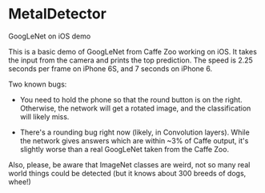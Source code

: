 # MetalDetector
GoogLeNet on iOS demo

This is a basic demo of GoogLeNet from Caffe Zoo working on iOS.
It takes the input from the camera and prints the top prediction.
The speed is 2.25 seconds per frame on iPhone 6S, and 7 seconds on iPhone 6.

Two known bugs:

* You need to hold the phone so that the round button is on the right.
Otherwise, the network will get a rotated image, and the classification will likely miss.

* There's a rounding bug right now (likely, in Convolution layers). While the network gives answers
which are within ~3% of Caffe output, it's slightly worse than a real GoogLeNet taken from the Caffe Zoo.

Also, please, be aware that ImageNet classes are weird, not so many real world things could be detected (but it knows about 300 breeds of dogs, whee!)
